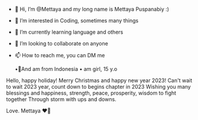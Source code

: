 - 👋 Hi, I’m @Mettaya and my long name is Mettaya Puspanabiy :)
- 👀 I’m interested in Coding, sometimes many things 
- 🌱 I’m currently learning language and others 
- 💞️ I’m looking to collaborate on anyone 
- 📫 How to reach me, you can DM me 

    •📍And am from Indonesia 
    • am girl, 15 y.o


Hello, happy holiday! Merry Christmas and happy new year 2023! 
Can't wait to wait 2023 year, count down to begins chapter in 2023
Wishing you many blessings and happiness, strength, peace, prosperity, wisdom to fight together 
Through storm with ups and downs. 

Love. Mettaya ❤🍻 



